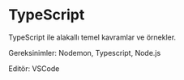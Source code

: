 # TypeScript
TypeScript ile alakallı temel kavramlar ve örnekler.

Gereksinimler: Nodemon, Typescript, Node.js

Editör: VSCode
